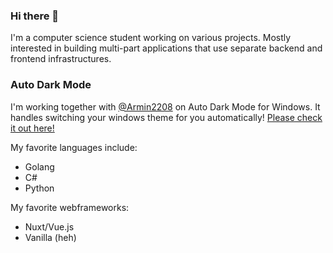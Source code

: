 ### Hi there 👋

I'm a computer science student working on various projects.
Mostly interested in building multi-part applications that use separate backend and frontend infrastructures.

### Auto Dark Mode
I'm working together with [@Armin2208](https://github.com/Armin2208) on Auto Dark Mode for Windows. It handles switching your windows theme for you automatically!
[Please check it out here!](https://github.com/AutoDarkMode/Windows-Auto-Night-Mode)

My favorite languages include:
- Golang
- C#
- Python

My favorite webframeworks:
- Nuxt/Vue.js
- Vanilla (heh)
